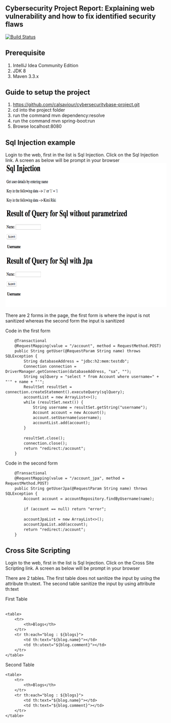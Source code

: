 Cybersecurity Project Report: Explaining web vulnerability and how to fix identified security flaws
------

[![Build Status](https://travis-ci.org/calsaviour/cybersecuritybase-project.svg?branch=master)](https://travis-ci.org/calsaviour/cybersecuritybase-project)

## Prerequisite

1. IntelliJ Idea Community Edition
2. JDK 8
3. Maven 3.3.x

## Guide to setup the project
1. https://github.com/calsaviour/cybersecuritybase-project.git
2. cd into the project folder
3. run the command mvn dependency:resolve
4. run the command mvn spring-boot:run
4. Browse localhost:8080


## Sql Injection example
Login to the web, first in the list is Sql Injection. Click on the Sql Injection link.
A screen as below will be prompt in your browser
<img src="images/01.sql-injection.png" height="450">

There are 2 forms in the page, the first form is where the input is not sanitized whereas the second form the input is sanitized


Code in the first form
```
    @Transactional
    @RequestMapping(value = "/account", method = RequestMethod.POST)
    public String getUser(@RequestParam String name) throws SQLException {
        String databaseAddress = "jdbc:h2:mem:testdb";
        Connection connection = DriverManager.getConnection(databaseAddress, "sa", "");
        String sqlQuery = "select * from Account where username=" + "'" + name + "'";
        ResultSet resultSet = connection.createStatement().executeQuery(sqlQuery);
        accountList = new ArrayList<>();
        while (resultSet.next()) {
            String username = resultSet.getString("username");
            Account account = new Account();
            account.setUsername(username);
            accountList.add(account);
        }

        resultSet.close();
        connection.close();
        return "redirect:/account";
    }

```

Code in the second form
```
    @Transactional
    @RequestMapping(value = "/account_jpa", method = RequestMethod.POST)
    public String getUserJpa(@RequestParam String name) throws SQLException {
        Account account = accountRepository.findByUsername(name);

        if (account == null) return "error";

        accountJpaList = new ArrayList<>();
        accountJpaList.add(account);
        return "redirect:/account";
    }

```

## Cross Site Scripting
Login to the web, first in the list is Sql Injection. Click on the Cross Site Scripting link.
A screen as below will be prompt in your browser

There are 2 tables. The first table does not sanitize the input by using the
 attribute th:utext. The second table sanitize the input by using attribute th:text
 
 
First Table

```

<table>
    <tr>
        <th>Blogs</th>
    </tr>
    <tr th:each="blog : ${blogs}">
        <td th:text="${blog.name}"></td>
        <td th:utext="${blog.comment}"></td>
    </tr>
</table>

```

Second Table

```
<table>
    <tr>
        <th>Blogs</th>
    </tr>
    <tr th:each="blog : ${blogs}">
        <td th:text="${blog.name}"></td>
        <td th:text="${blog.comment}"></td>
    </tr>
</table>
```

